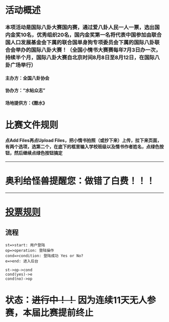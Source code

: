# 活动概述

### 本项活动是国际八卦大赛国内赛，通过爱八卦人民一人一票，选出国内金奖10名，优秀组织20名，国内金奖第一名将代表中国参加由联合国人口发展基金会下属的联合国单身狗专项委员会下属的国际八卦联合会举办的国际八卦大赛！（全国小情书大赛赛每年7月3日办一次，持续半个月，国际八卦大赛自北京时间8月8日至8月12日，在国际八卦广场举行）

#### 主办方：全国八卦协会

#### 协办方：“水帖众志”

#### 场地提供方：《酷水》

# 比赛文件规则

#### 点Add Files再点Upload Files，把小情书拍照（或抄下来）上传，拉下来页面，有两个选项，选第二个，在底下的框里输入学校班级以及情书作者姓名，点绿色按钮，然后继续点绿色按钮搞定

----

# 奥利给怪兽提醒您：做错了白费！！！

----

# [投票规则](https://github.com/ds1302zs/codingwater/issues/1)

## 流程

```flow
st=>start: 用户登陆
op=>operation: 登陆操作
cond=>condition: 登陆成功 Yes or No?
e=>end: 进入后台

st->op->cond
cond(yes)->e
cond(no)->op
```

# 状态：~~进行中！！~~ 因为连续11天无人参赛，本届比赛提前终止
